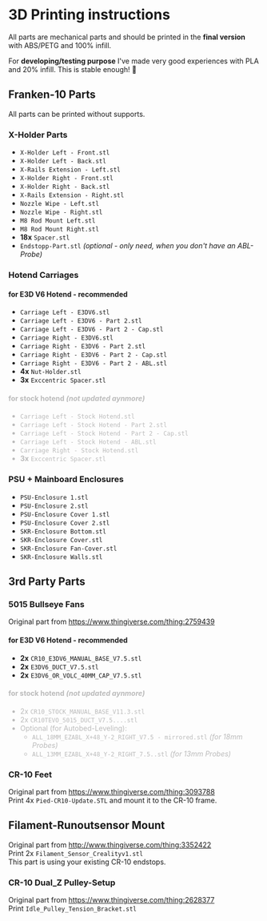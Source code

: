 # 3D Printing instructions

All parts are mechanical parts and should be printed in the **final version** with ABS/PETG and 100% infill.

For **developing/testing purpose** I've made very good experiences with PLA and 20% infill. This is stable enough! :grimacing:




## Franken-10 Parts

All parts can be printed without supports.  

### X-Holder Parts
- `X-Holder Left - Front.stl`
- `X-Holder Left - Back.stl`
- `X-Rails Extension - Left.stl`
- `X-Holder Right - Front.stl`
- `X-Holder Right - Back.stl`
- `X-Rails Extension - Right.stl`
- `Nozzle Wipe - Left.stl`
- `Nozzle Wipe - Right.stl`
- `M8 Rod Mount Left.stl`
- `M8 Rod Mount Right.stl`
- **18x** `Spacer.stl`
- `Endstopp-Part.stl` *(optional - only need, when you don't have an ABL-Probe)*

### Hotend Carriages
#### for E3D V6 Hotend - recommended
- `Carriage Left - E3DV6.stl`
- `Carriage Left - E3DV6 - Part 2.stl`
- `Carriage Left - E3DV6 - Part 2 - Cap.stl`
- `Carriage Right - E3DV6.stl`
- `Carriage Right - E3DV6 - Part 2.stl`
- `Carriage Right - E3DV6 - Part 2 - Cap.stl`
- `Carriage Right - E3DV6 - Part 2 - ABL.stl`
- **4x** `Nut-Holder.stl`
- **3x** `Exccentric Spacer.stl`


<div style="color: #BBBBBB">

#### for stock hotend *(not updated aynmore)*
- `Carriage Left - Stock Hotend.stl`
- `Carriage Left - Stock Hotend - Part 2.stl`
- `Carriage Left - Stock Hotend - Part 2 - Cap.stl`
- `Carriage Left - Stock Hotend - ABL.stl`
- `Carriage Right - Stock Hotend.stl`
- **3x** `Exccentric Spacer.stl`
</div>

### PSU + Mainboard Enclosures
- `PSU-Enclosure 1.stl`
- `PSU-Enclosure 2.stl`
- `PSU-Enclosure Cover 1.stl`
- `PSU-Enclosure Cover 2.stl`
- `SKR-Enclosure Bottom.stl`
- `SKR-Enclosure Cover.stl`
- `SKR-Enclosure Fan-Cover.stl`
- `SKR-Enclosure Walls.stl`

## 3rd Party Parts
### 5015 Bullseye Fans
Original part from https://www.thingiverse.com/thing:2759439
#### for E3D V6 Hotend - recommended
- **2x** `CR10_E3DV6_MANUAL_BASE_V7.5.stl`
- **2x** `E3DV6_DUCT_V7.5.stl`
- **2x** `E3DV6_OR_VOLC_40MM_CAP_V7.5.stl`

<div style="color: #BBBBBB">

#### for stock hotend *(not updated aynmore)*
- 2x `CR10_STOCK_MANUAL_BASE_V11.3.stl`
- 2x `CR10TEVO_5015_DUCT_V7.5....stl`
- Optional (for Autobed-Leveling):
  - `ALL_18MM_EZABL_X+48_Y-2_RIGHT_V7.5 - mirrored.stl` *(for 18mm Probes)*
  - `ALL_13MM_EZABL_X+48_Y-2_RIGHT_7.5..stl` *(for 13mm Probes)*
</div>

### CR-10 Feet
Original part from https://www.thingiverse.com/thing:3093788  
Print 4x `Pied-CR10-Update.STL` and mount it to the CR-10 frame.

## Filament-Runoutsensor Mount
Original part from http://www.thingiverse.com/thing:3352422  
Print 2x `Filament_Sensor_Crealityv1.stl`  
This part is using your existing CR-10 endstops.

### CR-10 Dual_Z Pulley-Setup
Original part from https://www.thingiverse.com/thing:2628377  
Print `Idle_Pulley_Tension_Bracket.stl`
